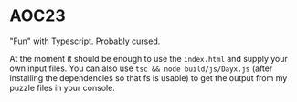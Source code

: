 # AOC23

"Fun" with Typescript. Probably cursed.

At the moment it should be enough to use the `index.html` and supply your own input files.
You can also use `tsc && node build/js/Dayx.js` (after installing the dependencies so that fs is usable) to get the output from my puzzle files in your console.
